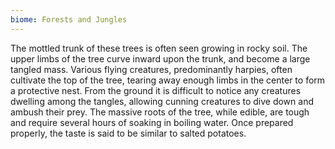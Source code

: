 ```yaml
---
biome: Forests and Jungles
---
```

The mottled trunk of these trees is often seen growing in rocky soil. The upper limbs of the tree curve inward upon the trunk, and become a large tangled mass. Various flying creatures, predominantly harpies, often cultivate the top of the tree, tearing away enough limbs in the center to form a protective nest. From the ground it is difficult to notice any creatures dwelling among the tangles, allowing cunning creatures to dive down and ambush their prey. The massive roots of the tree, while edible, are tough and require several hours of soaking in boiling water. Once prepared properly, the taste is said to be similar to salted potatoes. 

